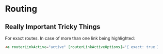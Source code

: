 # Routing

## Really Important Tricky Things

For exact routes. In case of more than one link being highlighted: 

```html
<a routerLinkActive="active" [routerLinkActiveOptions]="{ exact: true }" routerLink="">Home</a>
```